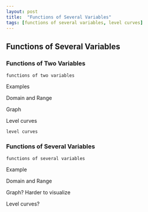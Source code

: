 ```yaml
---
layout: post
title:  "Functions of Several Variables"
tags: [functions of several variables, level curves]
---
```


## Functions of Several Variables

### Functions of Two Variables

```functions of two variables```

Examples

Domain and Range

Graph

Level curves

```level curves```


### Functions of Several Variables

```functions of several variables```

Example

Domain and Range

Graph? Harder to visualize

Level curves?